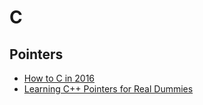 # C


## Pointers

* [How to C in 2016](https://matt.sh/howto-c)
* [Learning C++ Pointers for Real Dummies](http://alumni.cs.ucr.edu/~pdiloren/C++_Pointers/)